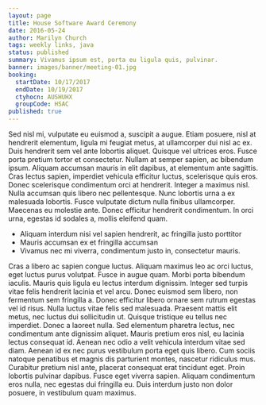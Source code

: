 ```yaml
---
layout: page
title: House Software Award Ceremony
date: 2016-05-24
author: Marilyn Church
tags: weekly links, java
status: published
summary: Vivamus ipsum est, porta eu ligula quis, pulvinar.
banner: images/banner/meeting-01.jpg
booking:
  startDate: 10/17/2017
  endDate: 10/19/2017
  ctyhocn: AUSHUHX
  groupCode: HSAC
published: true
---
```

Sed nisl mi, vulputate eu euismod a, suscipit a augue. Etiam posuere, nisl at hendrerit elementum, ligula mi feugiat metus, at ullamcorper dui nisl ac ex. Duis hendrerit sem vel ante lobortis aliquet. Quisque vel ultrices eros. Fusce porta pretium tortor et consectetur. Nullam at semper sapien, ac bibendum ipsum. Aliquam accumsan mauris in elit dapibus, at elementum ante sagittis. Cras lectus sapien, imperdiet vehicula efficitur luctus, scelerisque quis eros. Donec scelerisque condimentum orci at hendrerit. Integer a maximus nisl. Nulla accumsan quis libero nec pellentesque. Nunc lobortis urna a ex malesuada lobortis. Fusce vulputate dictum nulla finibus ullamcorper. Maecenas eu molestie ante. Donec efficitur hendrerit condimentum. In orci urna, egestas id sodales a, mollis eleifend quam.

* Aliquam interdum nisi vel sapien hendrerit, ac fringilla justo porttitor
* Mauris accumsan ex et fringilla accumsan
* Vivamus nec mi viverra, condimentum justo in, consectetur mauris.

Cras a libero ac sapien congue luctus. Aliquam maximus leo ac orci luctus, eget luctus purus volutpat. Fusce in augue quam. Morbi porta bibendum iaculis. Mauris quis ligula eu lectus interdum dignissim. Integer sed turpis vitae felis hendrerit lacinia et vel arcu. Donec euismod sem libero, non fermentum sem fringilla a. Donec efficitur libero ornare sem rutrum egestas vel id risus.
Nulla luctus vitae felis sed malesuada. Praesent mattis elit metus, nec luctus dui sollicitudin ut. Quisque tristique eu tellus nec imperdiet. Donec a laoreet nulla. Sed elementum pharetra lectus, nec condimentum ante dignissim aliquet. Mauris pretium eros nisl, eu lacinia lectus consequat id. Aenean nec odio a velit vehicula interdum vitae sed diam. Aenean id ex nec purus vestibulum porta eget quis libero. Cum sociis natoque penatibus et magnis dis parturient montes, nascetur ridiculus mus. Curabitur pretium nisl ante, placerat consequat erat tincidunt eget. Proin lobortis pulvinar dapibus. Fusce eget viverra sapien. Aliquam condimentum eros nulla, nec egestas dui fringilla eu. Duis interdum justo non dolor posuere, in vestibulum quam maximus.
